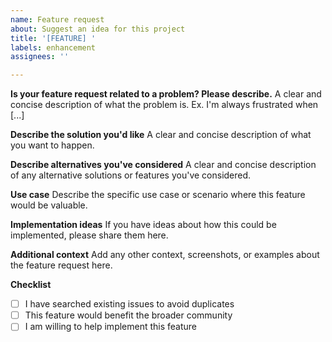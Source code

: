 ```yaml
---
name: Feature request
about: Suggest an idea for this project
title: '[FEATURE] '
labels: enhancement
assignees: ''

---
```


**Is your feature request related to a problem? Please describe.**
A clear and concise description of what the problem is. Ex. I'm always frustrated when [...]

**Describe the solution you'd like**
A clear and concise description of what you want to happen.

**Describe alternatives you've considered**
A clear and concise description of any alternative solutions or features you've considered.

**Use case**
Describe the specific use case or scenario where this feature would be valuable.

**Implementation ideas**
If you have ideas about how this could be implemented, please share them here.

**Additional context**
Add any other context, screenshots, or examples about the feature request here.

**Checklist**
- [ ] I have searched existing issues to avoid duplicates
- [ ] This feature would benefit the broader community
- [ ] I am willing to help implement this feature